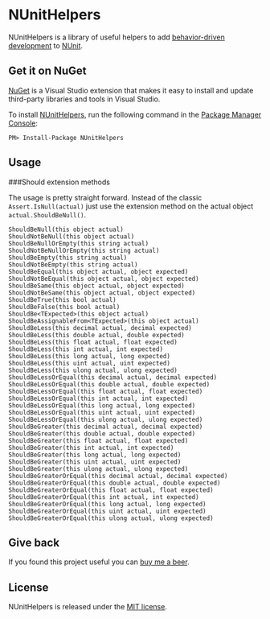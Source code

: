 # NUnitHelpers
NUnitHelpers is a library of useful helpers to add [behavior-driven development][bdd] to [NUnit][nunit].

## Get it on NuGet

[NuGet][nuget] is a Visual Studio extension that makes it easy to install and update third-party libraries 
and tools in Visual Studio.

To install [NUnitHelpers][package], run the following command in the [Package Manager Console][pmc]:

    PM> Install-Package NUnitHelpers

## Usage

###Should extension methods

The usage is pretty straight forward. Instead of the classic `Assert.IsNull(actual)` just use the extension method on the actual object `actual.ShouldBeNull()`.

    ShouldBeNull(this object actual)
    ShouldNotBeNull(this object actual)
    ShouldBeNullOrEmpty(this string actual)
    ShouldNotBeNullOrEmpty(this string actual)
    ShouldBeEmpty(this string actual)
    ShouldNotBeEmpty(this string actual)
    ShouldBeEqual(this object actual, object expected)
    ShouldNotBeEqual(this object actual, object expected)
    ShouldBeSame(this object actual, object expected)
    ShouldNotBeSame(this object actual, object expected)
    ShouldBeTrue(this bool actual)
    ShouldBeFalse(this bool actual)
    ShouldBe<TExpected>(this object actual)
    ShouldBeAssignableFrom<TExpected>(this object actual)
    ShouldBeLess(this decimal actual, decimal expected)
    ShouldBeLess(this double actual, double expected)
    ShouldBeLess(this float actual, float expected)
    ShouldBeLess(this int actual, int expected)
    ShouldBeLess(this long actual, long expected)
    ShouldBeLess(this uint actual, uint expected)
    ShouldBeLess(this ulong actual, ulong expected)
    ShouldBeLessOrEqual(this decimal actual, decimal expected)
    ShouldBeLessOrEqual(this double actual, double expected)
    ShouldBeLessOrEqual(this float actual, float expected)
    ShouldBeLessOrEqual(this int actual, int expected)
    ShouldBeLessOrEqual(this long actual, long expected)
    ShouldBeLessOrEqual(this uint actual, uint expected)
    ShouldBeLessOrEqual(this ulong actual, ulong expected)
    ShouldBeGreater(this decimal actual, decimal expected)
    ShouldBeGreater(this double actual, double expected)
    ShouldBeGreater(this float actual, float expected)
    ShouldBeGreater(this int actual, int expected)
    ShouldBeGreater(this long actual, long expected)
    ShouldBeGreater(this uint actual, uint expected)
    ShouldBeGreater(this ulong actual, ulong expected)
    ShouldBeGreaterOrEqual(this decimal actual, decimal expected)
    ShouldBeGreaterOrEqual(this double actual, double expected)
    ShouldBeGreaterOrEqual(this float actual, float expected)
    ShouldBeGreaterOrEqual(this int actual, int expected)
    ShouldBeGreaterOrEqual(this long actual, long expected)
    ShouldBeGreaterOrEqual(this uint actual, uint expected)
    ShouldBeGreaterOrEqual(this ulong actual, ulong expected)

## Give back

If you found this project useful you can [buy me a beer][donate].

## License
NUnitHelpers is released under the [MIT license][mit].

[bdd]:     http://en.wikipedia.org/wiki/Behavior_Driven_Development
[nunit]:   http://nunit.org
[nuget]:   http://nuget.org
[package]: http://nuget.org/packages/NUnitHelpers
[pmc]:     http://docs.nuget.org/docs/start-here/using-the-package-manager-console
[donate]:  https://www.paypal.com/cgi-bin/webscr?cmd=_s-xclick&hosted_button_id=2AGHGEL2X4VSQ
[mit]:     https://github.com/martinbuberl/NUnitHelpers/blob/master/LICENSE
